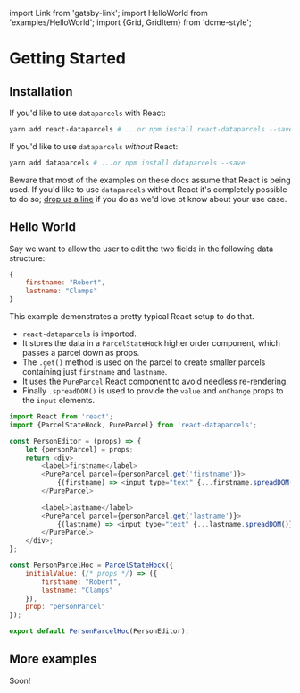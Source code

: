 import Link from 'gatsby-link';
import HelloWorld from 'examples/HelloWorld';
import {Grid, GridItem} from 'dcme-style';

# Getting Started

## Installation

If you'd like to use `dataparcels` with React:

```bash
yarn add react-dataparcels # ...or npm install react-dataparcels --save
```

If you'd like to use `dataparcels` *without* React:


```bash
yarn add dataparcels # ...or npm install dataparcels --save
```

Beware that most of the examples on these docs assume that React is being used. If you'd like to use `dataparcels` without React it's completely possible to do so; [drop us a line](https://www.github.com/blueflag/dataparcels/issues) if you do as we'd love ot know about your use case.

## Hello World

Say we want to allow the user to edit the two fields in the following data structure:

```js
{
    firstname: "Robert",
    lastname: "Clamps"
}
```

This example demonstrates a pretty typical React setup to do that.

* `react-dataparcels` is imported.
* It stores the data in a `ParcelStateHock` higher order component, which passes a parcel down as props.
* The `.get()` method is used on the parcel to create smaller parcels containing just `firstname` and `lastname`.
* It uses the `PureParcel` React component to avoid needless re-rendering.
* Finally `.spreadDOM()` is used to provide the `value` and `onChange` props to the `input` elements.

```js
import React from 'react';
import {ParcelStateHock, PureParcel} from 'react-dataparcels';

const PersonEditor = (props) => {
    let {personParcel} = props;
    return <div>
        <label>firstname</label>
        <PureParcel parcel={personParcel.get('firstname')}>
            {(firstname) => <input type="text" {...firstname.spreadDOM()} />}
        </PureParcel>
        
        <label>lastname</label>
        <PureParcel parcel={personParcel.get('lastname')}>
            {(lastname) => <input type="text" {...lastname.spreadDOM()} />}
        </PureParcel>
    </div>;
};

const PersonParcelHoc = ParcelStateHock({
    initialValue: (/* props */) => ({
        firstname: "Robert",
        lastname: "Clamps"
    }),
    prop: "personParcel"
});

export default PersonParcelHoc(PersonEditor);


```

<HelloWorld />

## More examples

Soon!

